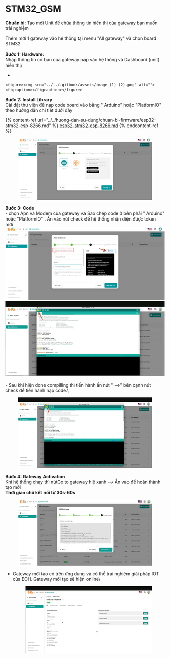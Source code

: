 # STM32\_GSM



**Chuẩn bị:**  Tạo mới Unit để chứa thông tin hiển thị của gateway bạn muốn trải nghiệm

Thêm mới 1 gateway vào hệ thống tại menu "All gateway" và chọn board STM32\
\
**Bước 1: Hardware:** \
Nhập thông tin cơ bản của gateway nạp vào hệ thống và Dashboard (unit) hiển thị\


*

    <figure><img src="../../.gitbook/assets/image (1) (2).png" alt=""><figcaption></figcaption></figure>

**Bước 2: Install Library**\
&#x20;Cài đặt thư viện để nạp code board vào bằng " Arduino" hoặc "PlatformIO" theo hướng dẫn chi tiết dưới đây

{% content-ref url="../../huong-dan-su-dung/chuan-bi-firmware/esp32-stm32-esp-8266.md" %}
[esp32-stm32-esp-8266.md](../../huong-dan-su-dung/chuan-bi-firmware/esp32-stm32-esp-8266.md)
{% endcontent-ref %}

<figure><img src="../../.gitbook/assets/image (17).png" alt=""><figcaption></figcaption></figure>

**Bước 3:** **Code**\
\-  chọn Apn và Modem của gateway và Sao chép code ở bên phải  " Arduino" hoặc "PlatformIO" . Ấn vào nút check để hệ thống nhận diện được token mới\
&#x20;  ![](<../../.gitbook/assets/image (2).png>)        ![](<../../.gitbook/assets/image (3) (5).png>)\
\
\- Sau khi hiện done compilling thì tiến hành ấn nút " -->" bên cạnh nút check để tiến hành nạp code.\


<figure><img src="../../.gitbook/assets/image (24).png" alt=""><figcaption></figcaption></figure>

**Bước 4: Gateway Activation**\
Khi hệ thống chạy thì nútGo to gateway hiệ xanh --> Ấn vào để hoàn thành tạo mới\
**Thời gian chờ kết nối từ 30s-60s**\
&#x20;  &#x20;

<figure><img src="../../.gitbook/assets/image (1) (6).png" alt=""><figcaption></figcaption></figure>

*   Gateway mới tạo có trên ứng dụng và có thể trải nghiệm giải pháp IOT của EOH. Gateway mới tạo sẽ hiện online\


    <figure><img src="../../.gitbook/assets/image (10) (6).png" alt=""><figcaption></figcaption></figure>
